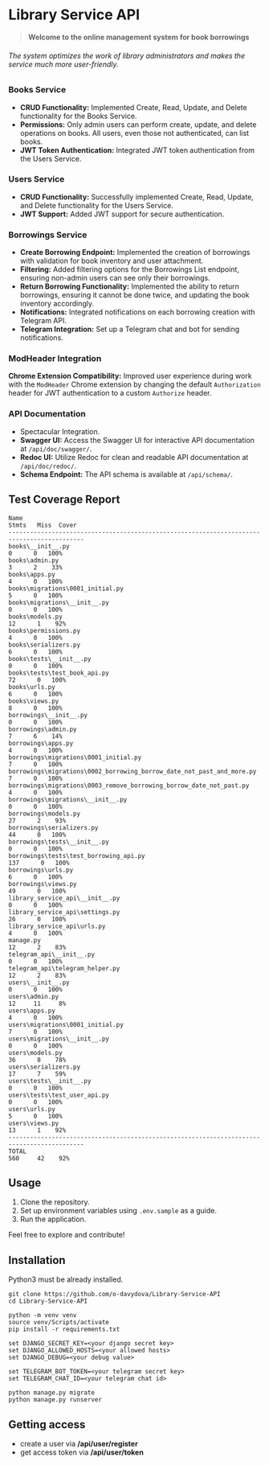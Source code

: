 # Library Service API
> **Welcome to the online management system for book borrowings** 

###### The system optimizes the work of library administrators and makes the service much more user-friendly.

### Books Service
- **CRUD Functionality:** Implemented Create, Read, Update, and Delete functionality for the Books Service.
- **Permissions:** Only admin users can perform create, update, and delete operations on books. All users, even those not authenticated, can list books.
- **JWT Token Authentication:** Integrated JWT token authentication from the Users Service.

### Users Service
- **CRUD Functionality:** Successfully implemented Create, Read, Update, and Delete functionality for the Users Service.
- **JWT Support:** Added JWT support for secure authentication.

### Borrowings Service
- **Create Borrowing Endpoint:** Implemented the creation of borrowings with validation for book inventory and user attachment.
- **Filtering:** Added filtering options for the Borrowings List endpoint, ensuring non-admin users can see only their borrowings.
- **Return Borrowing Functionality:** Implemented the ability to return borrowings, ensuring it cannot be done twice, and updating the book inventory accordingly.
- **Notifications:** Integrated notifications on each borrowing creation with Telegram API.
- **Telegram Integration:** Set up a Telegram chat and bot for sending notifications.

### ModHeader Integration
**Chrome Extension Compatibility:**
Improved user experience during work with the `ModHeader` Chrome extension by changing the default `Authorization` header for JWT authentication to a custom `Authorize` header.

### API Documentation
- Spectacular Integration.
- **Swagger UI:** Access the Swagger UI for interactive API documentation at `/api/doc/swagger/`.
- **Redoc UI:** Utilize Redoc for clean and readable API documentation at `/api/doc/redoc/`.
- **Schema Endpoint:** The API schema is available at `/api/schema/`.

## Test Coverage Report

```plaintext
Name                                                                    Stmts   Miss  Cover
-------------------------------------------------------------------------------------------
books\__init__.py                                                           0      0   100%
books\admin.py                                                              3      2    33%
books\apps.py                                                               4      0   100%
books\migrations\0001_initial.py                                            5      0   100%
books\migrations\__init__.py                                                0      0   100%
books\models.py                                                            12      1    92%
books\permissions.py                                                        4      0   100%
books\serializers.py                                                        6      0   100%
books\tests\__init__.py                                                     0      0   100%
books\tests\test_book_api.py                                               72      0   100%
books\urls.py                                                               6      0   100%
books\views.py                                                              8      0   100%
borrowings\__init__.py                                                      0      0   100%
borrowings\admin.py                                                         7      6    14%
borrowings\apps.py                                                          4      0   100%
borrowings\migrations\0001_initial.py                                       7      0   100%
borrowings\migrations\0002_borrowing_borrow_date_not_past_and_more.py       7      0   100%
borrowings\migrations\0003_remove_borrowing_borrow_date_not_past.py         4      0   100%
borrowings\migrations\__init__.py                                           0      0   100%
borrowings\models.py                                                       27      2    93%
borrowings\serializers.py                                                  44      0   100%
borrowings\tests\__init__.py                                                0      0   100%
borrowings\tests\test_borrowing_api.py                                    137      0   100%
borrowings\urls.py                                                          6      0   100%
borrowings\views.py                                                        49      0   100%
library_service_api\__init__.py                                             0      0   100%
library_service_api\settings.py                                            26      0   100%
library_service_api\urls.py                                                 4      0   100%
manage.py                                                                  12      2    83%
telegram_api\__init__.py                                                    0      0   100%
telegram_api\telegram_helper.py                                            12      2    83%
users\__init__.py                                                           0      0   100%
users\admin.py                                                             12     11     8%
users\apps.py                                                               4      0   100%
users\migrations\0001_initial.py                                            7      0   100%
users\migrations\__init__.py                                                0      0   100%
users\models.py                                                            36      8    78%
users\serializers.py                                                       17      7    59%
users\tests\__init__.py                                                     0      0   100%
users\tests\test_user_api.py                                                0      0   100%
users\urls.py                                                               5      0   100%
users\views.py                                                             13      1    92%
-------------------------------------------------------------------------------------------
TOTAL                                                                     560     42    92%
```

## Usage

1. Clone the repository.
2. Set up environment variables using `.env.sample` as a guide.
3. Run the application.

Feel free to explore and contribute!

## Installation

Python3 must be already installed.

```shell
git clone https://github.com/o-davydova/Library-Service-API
cd Library-Service-API

python -m venv venv
source venv/Scripts/activate
pip install -r requirements.txt

set DJANGO_SECRET_KEY=<your django secret key>
set DJANGO_ALLOWED_HOSTS=<your allowed hosts>
set DJANGO_DEBUG=<your debug value>

set TELEGRAM_BOT_TOKEN=<your telegram secret key>
set TELEGRAM_CHAT_ID=<your telegram chat id>

python manage.py migrate
python manage.py runserver
```

## Getting access
- create a user via **/api/user/register**
- get access token via **/api/user/token**
